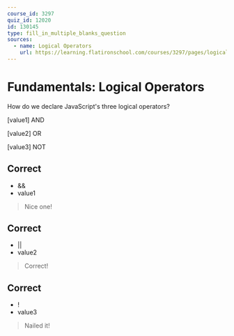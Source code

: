 ```yaml
---
course_id: 3297
quiz_id: 12020
id: 130145
type: fill_in_multiple_blanks_question
sources:
  - name: Logical Operators
    url: https://learning.flatironschool.com/courses/3297/pages/logical-operators?module_item_id=143560
---
```


# Fundamentals: Logical Operators

How do we declare JavaScript's three logical operators?

[value1] AND

[value2] OR

[value3] NOT

## Correct

- &&
- value1

> Nice one!

## Correct

- ||
- value2

> Correct!

## Correct

- !
- value3

> Nailed it!
